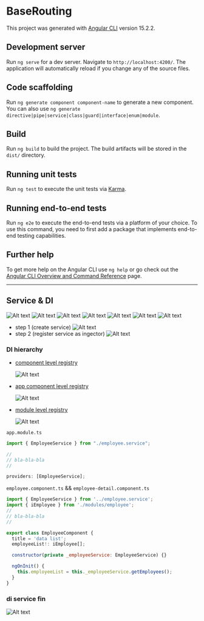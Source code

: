 # BaseRouting

This project was generated with [Angular CLI](https://github.com/angular/angular-cli) version 15.2.2.

## Development server

Run `ng serve` for a dev server. Navigate to `http://localhost:4200/`. The application will automatically reload if you change any of the source files.

## Code scaffolding

Run `ng generate component component-name` to generate a new component. You can also use `ng generate directive|pipe|service|class|guard|interface|enum|module`.

## Build

Run `ng build` to build the project. The build artifacts will be stored in the `dist/` directory.

## Running unit tests

Run `ng test` to execute the unit tests via [Karma](https://karma-runner.github.io).

## Running end-to-end tests

Run `ng e2e` to execute the end-to-end tests via a platform of your choice. To use this command, you need to first add a package that implements end-to-end testing capabilities.

## Further help

To get more help on the Angular CLI use `ng help` or go check out the [Angular CLI Overview and Command Reference](https://angular.io/cli) page.

---

## Service & DI

![Alt text](src/assets/readmeAssets/wo-dependency-injection.png)
![Alt text](src/assets/readmeAssets/with-dep-enjc.png)
![Alt text](src/assets/readmeAssets/di-design-pattern.png)
![Alt text](src/assets/readmeAssets/di-pattern-testing.png)
![Alt text](src/assets/readmeAssets/di-pattern-issue.png)
![Alt text](src/assets/readmeAssets/angular-di-work.png)
![Alt text](src/assets/readmeAssets/ang-di-at-work.png)

- step 1 (create service)
  ![Alt text](src/assets/readmeAssets/di-step1.png)
- step 2 (register service as ingector)
  ![Alt text](src/assets/readmeAssets/di-step2.png)

### DI hierarchy

- <ins>component level registry</ins>

  ![Alt text](src/assets/readmeAssets/di-hierarchy.png)

- <ins>app component level registry</ins>

  ![Alt text](src/assets/readmeAssets/di-hierarchy-app-level.png)

- <ins>module level registry</ins>

  ![Alt text](src/assets/readmeAssets/di-hierarchy-module-level.png)

`app.module.ts`

```javascript
import { EmployeeService } from "./employee.service";

//
// bla-bla-bla
//

providers: [EmployeeService];
```

`employee.component.ts` && `employee-detail.component.ts`

```javascript
import { EmployeeService } from '../employee.service';
import { iEmployee } from './modules/employee';
//
// bla-bla-bla
//

export class EmployeeComponent {
  title = 'data list';
  employeeList!: iEmployee[];

  constructor(private _employeeService: EmployeeService) {}

  ngOnInit() {
    this.employeeList = this._employeeService.getEmployees();
  }
}
```

### di service fin

![Alt text](src/assets/readmeAssets/di-service-fin.png)
